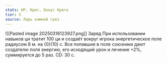 ```yaml
---
stats: HP, Крит, Бонус Крита
tier: S
source: Ларь камней грез
---
```

![[Pasted image 20250316123927.png]]
Заряд
При использовании навыков ци тратит 100 ци и создаёт вокруг игрока энергетическое поле радиусом 8 м. на {0}(10) с. Все попавшие в поле союзники дают создателю поля энергию, его исходящий урон и лечение +2%, суммируется до 5 раз. CD: 30 с.
